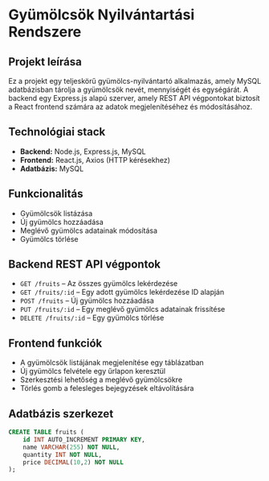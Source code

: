 # Gyümölcsök Nyilvántartási Rendszere

## Projekt leírása
Ez a projekt egy teljeskörű gyümölcs-nyilvántartó alkalmazás, amely MySQL adatbázisban tárolja a gyümölcsök nevét, mennyiségét és egységárát. A backend egy Express.js alapú szerver, amely REST API végpontokat biztosít a React frontend számára az adatok megjelenítéséhez és módosításához.

## Technológiai stack
- **Backend:** Node.js, Express.js, MySQL
- **Frontend:** React.js, Axios (HTTP kérésekhez)
- **Adatbázis:** MySQL

## Funkcionalitás
- Gyümölcsök listázása
- Új gyümölcs hozzáadása
- Meglévő gyümölcs adatainak módosítása
- Gyümölcs törlése

## Backend REST API végpontok
- `GET /fruits` – Az összes gyümölcs lekérdezése
- `GET /fruits/:id` – Egy adott gyümölcs lekérdezése ID alapján
- `POST /fruits` – Új gyümölcs hozzáadása
- `PUT /fruits/:id` – Egy meglévő gyümölcs adatainak frissítése
- `DELETE /fruits/:id` – Egy gyümölcs törlése

## Frontend funkciók
- A gyümölcsök listájának megjelenítése egy táblázatban
- Új gyümölcs felvétele egy űrlapon keresztül
- Szerkesztési lehetőség a meglévő gyümölcsökre
- Törlés gomb a felesleges bejegyzések eltávolítására

## Adatbázis szerkezet
```sql
CREATE TABLE fruits (
    id INT AUTO_INCREMENT PRIMARY KEY,
    name VARCHAR(255) NOT NULL,
    quantity INT NOT NULL,
    price DECIMAL(10,2) NOT NULL
);

